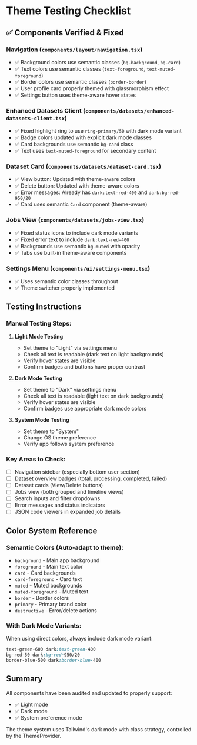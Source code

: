 # Theme Testing Checklist

## ✅ Components Verified & Fixed

### Navigation (`components/layout/navigation.tsx`)
- ✅ Background colors use semantic classes (`bg-background`, `bg-card`)
- ✅ Text colors use semantic classes (`text-foreground`, `text-muted-foreground`)
- ✅ Border colors use semantic classes (`border-border`)
- ✅ User profile card properly themed with glassmorphism effect
- ✅ Settings button uses theme-aware hover states

### Enhanced Datasets Client (`components/datasets/enhanced-datasets-client.tsx`)
- ✅ Fixed highlight ring to use `ring-primary/50` with dark mode variant
- ✅ Badge colors updated with explicit dark mode classes
- ✅ Card backgrounds use semantic `bg-card` class
- ✅ Text uses `text-muted-foreground` for secondary content

### Dataset Card (`components/datasets/dataset-card.tsx`)
- ✅ View button: Updated with theme-aware colors
- ✅ Delete button: Updated with theme-aware colors
- ✅ Error messages: Already has `dark:text-red-400` and `dark:bg-red-950/20`
- ✅ Card uses semantic `Card` component (theme-aware)

### Jobs View (`components/datasets/jobs-view.tsx`)
- ✅ Fixed status icons to include dark mode variants
- ✅ Fixed error text to include `dark:text-red-400`
- ✅ Backgrounds use semantic `bg-muted` with opacity
- ✅ Tabs use built-in theme-aware components

### Settings Menu (`components/ui/settings-menu.tsx`)
- ✅ Uses semantic color classes throughout
- ✅ Theme switcher properly implemented

## Testing Instructions

### Manual Testing Steps:
1. **Light Mode Testing**
   - Set theme to "Light" via settings menu
   - Check all text is readable (dark text on light backgrounds)
   - Verify hover states are visible
   - Confirm badges and buttons have proper contrast

2. **Dark Mode Testing**
   - Set theme to "Dark" via settings menu
   - Check all text is readable (light text on dark backgrounds)
   - Verify hover states are visible
   - Confirm badges use appropriate dark mode colors

3. **System Mode Testing**
   - Set theme to "System"
   - Change OS theme preference
   - Verify app follows system preference

### Key Areas to Check:
- [ ] Navigation sidebar (especially bottom user section)
- [ ] Dataset overview badges (total, processing, completed, failed)
- [ ] Dataset cards (View/Delete buttons)
- [ ] Jobs view (both grouped and timeline views)
- [ ] Search inputs and filter dropdowns
- [ ] Error messages and status indicators
- [ ] JSON code viewers in expanded job details

## Color System Reference

### Semantic Colors (Auto-adapt to theme):
- `background` - Main app background
- `foreground` - Main text color
- `card` - Card backgrounds
- `card-foreground` - Card text
- `muted` - Muted backgrounds
- `muted-foreground` - Muted text
- `border` - Border colors
- `primary` - Primary brand color
- `destructive` - Error/delete actions

### With Dark Mode Variants:
When using direct colors, always include dark mode variant:
```css
text-green-600 dark:text-green-400
bg-red-50 dark:bg-red-950/20
border-blue-500 dark:border-blue-400
```

## Summary
All components have been audited and updated to properly support:
- ✅ Light mode
- ✅ Dark mode  
- ✅ System preference mode

The theme system uses Tailwind's dark mode with class strategy, controlled by the ThemeProvider.